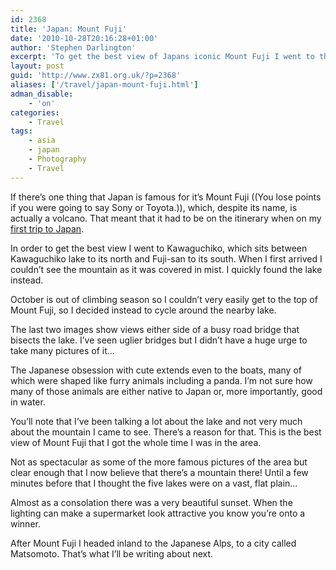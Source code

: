 ```yaml
---
id: 2368
title: 'Japan: Mount Fuji'
date: '2010-10-28T20:16:28+01:00'
author: 'Stephen Darlington'
excerpt: 'To get the best view of Japans iconic Mount Fuji I went to the "five lakes" area which lies to the North of the mountain.'
layout: post
guid: 'http://www.zx81.org.uk/?p=2368'
aliases: ['/travel/japan-mount-fuji.html']
adman_disable:
    - 'on'
categories:
    - Travel
tags:
    - asia
    - japan
    - Photography
    - Travel
---
```


If there’s one thing that Japan is famous for it’s Mount Fuji ((You lose points if you were going to say Sony or Toyota.)), which, despite its name, is actually a volcano. That meant that it had to be on the itinerary when on my [first trip to Japan](http://www.zx81.org.uk/travel/japan.html).

In order to get the best view I went to Kawaguchiko, which sits between Kawaguchiko lake to its north and Fuji-san to its south. When I first arrived I couldn’t see the mountain as it was covered in mist. I quickly found the lake instead.

October is out of climbing season so I couldn’t very easily get to the top of Mount Fuji, so I decided instead to cycle around the nearby lake.

The last two images show views either side of a busy road bridge that bisects the lake. I’ve seen uglier bridges but I didn’t have a huge urge to take many pictures of it…

The Japanese obsession with cute extends even to the boats, many of which were shaped like furry animals including a panda. I’m not sure how many of those animals are either native to Japan or, more importantly, good in water.

You’ll note that I’ve been talking a lot about the lake and not very much about the mountain I came to see. There’s a reason for that. This is the best view of Mount Fuji that I got the whole time I was in the area.

Not as spectacular as some of the more famous pictures of the area but clear enough that I now believe that there’s a mountain there! Until a few minutes before that I thought the five lakes were on a vast, flat plain…

Almost as a consolation there was a very beautiful sunset. When the lighting can make a supermarket look attractive you know you’re onto a winner.

After Mount Fuji I headed inland to the Japanese Alps, to a city called Matsomoto. That’s what I’ll be writing about next.